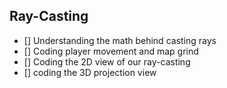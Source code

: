 ## Ray-Casting
- [] Understanding the math behind casting rays
- [] Coding player movement and map grind 
- [] Coding the 2D view of our ray-casting
- [] coding the 3D projection view